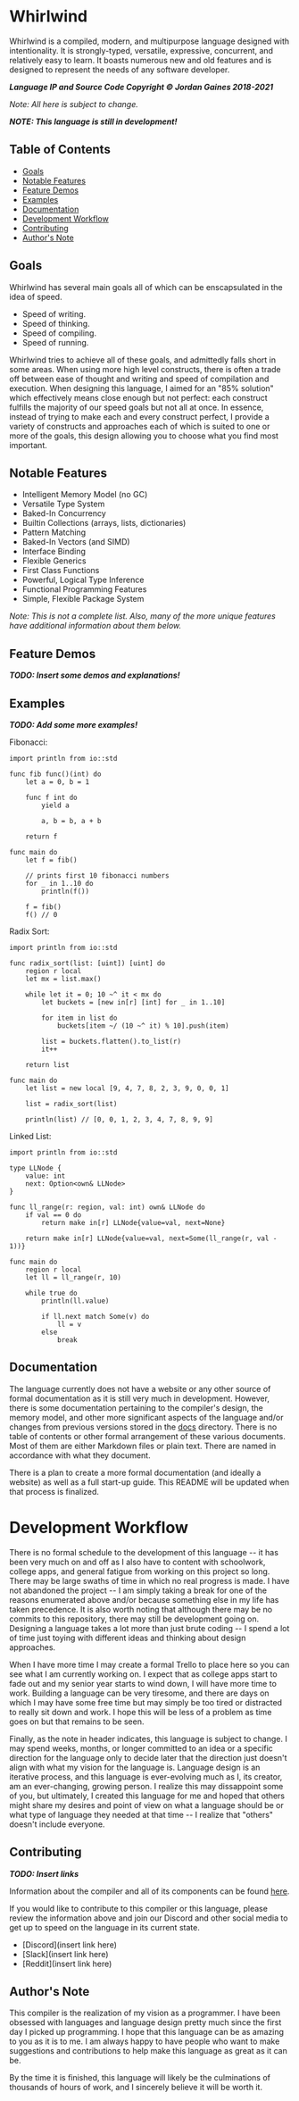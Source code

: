 # Whirlwind

Whirlwind is a compiled, modern, and multipurpose language designed with intentionality.
It is strongly-typed, versatile, expressive, concurrent, and relatively easy to learn.
It boasts numerous new and old features and is designed to represent the needs of any software developer.


***Language IP and Source Code Copyright &copy; Jordan Gaines 2018-2021***

*Note: All here is subject to change.*

***NOTE: This language is still in development!***

## Table of Contents

- [Goals](#goals)
- [Notable Features](#features)
- [Feature Demos](#demos)
- [Examples](#examples)
- [Documentation](#docs)
- [Development Workflow](#workflow)
- [Contributing](#contributing)
- [Author's Note](#note)

## <a name="goals"/> Goals

Whirlwind has several main goals all of which can be enscapsulated in the idea of speed.

- Speed of writing.
- Speed of thinking.
- Speed of compiling.
- Speed of running.

Whirlwind tries to achieve all of these goals, and admittedly falls short in some areas.  When using more high level constructs,
there is often a trade off between ease of thought and writing and speed of compilation and execution.  When designing this
language, I aimed for an "85% solution" which effectively means close enough but not perfect: each construct fulfills the majority of our speed goals but not all at once.  In essence, instead of trying to make each and every construct perfect, I provide a variety of constructs and approaches each of which is suited to one or more of the goals, this design allowing you to choose what you find most important.

## <a name="features"/> Notable Features

- Intelligent Memory Model (no GC)
- Versatile Type System
- Baked-In Concurrency
- Builtin Collections (arrays, lists, dictionaries)
- Pattern Matching
- Baked-In Vectors (and SIMD)
- Interface Binding
- Flexible Generics
- First Class Functions
- Powerful, Logical Type Inference
- Functional Programming Features
- Simple, Flexible Package System

*Note: This is not a complete list.  Also, many of the more unique features have additional information about them below.*

## <a name="demos"/> Feature Demos

***TODO: Insert some demos and explanations!***

## <a name="examples"/> Examples

***TODO: Add some more examples!***

Fibonacci:

    import println from io::std

    func fib func()(int) do
        let a = 0, b = 1

        func f int do
            yield a

            a, b = b, a + b

        return f

    func main do
        let f = fib()

        // prints first 10 fibonacci numbers
        for _ in 1..10 do
            println(f())

        f = fib()
        f() // 0

Radix Sort:

    import println from io::std

    func radix_sort(list: [uint]) [uint] do
        region r local
        let mx = list.max()

        while let it = 0; 10 ~^ it < mx do
            let buckets = [new in[r] [int] for _ in 1..10]

            for item in list do
                buckets[item ~/ (10 ~^ it) % 10].push(item)            

            list = buckets.flatten().to_list(r)
            it++

        return list

    func main do
        let list = new local [9, 4, 7, 8, 2, 3, 9, 0, 0, 1]

        list = radix_sort(list)

        println(list) // [0, 0, 1, 2, 3, 4, 7, 8, 9, 9]

Linked List:

    import println from io::std

    type LLNode {
        value: int
        next: Option<own& LLNode>
    }

    func ll_range(r: region, val: int) own& LLNode do
        if val == 0 do
            return make in[r] LLNode{value=val, next=None}

        return make in[r] LLNode{value=val, next=Some(ll_range(r, val - 1))}

    func main do
        region r local
        let ll = ll_range(r, 10)

        while true do
            println(ll.value)

            if ll.next match Some(v) do
                ll = v
            else
                break

## <a name="docs"/> Documentation

The language currently does not have a website or any other source of formal documentation as it is
still very much in development.  However, there is some documentation pertaining to the compiler's
design, the memory model, and other more significant aspects of the language and/or changes from
previous versions stored in the [docs](docs/) directory.  There is no table of contents or other
formal arrangement of these various documents.  Most of them are either Markdown files or plain text.
There are named in accordance with what they document.

There is a plan to create a more formal documentation (and ideally a website) as well as a full
start-up guide.  This README will be updated when that process is finalized.

# <a name="workflow"> Development Workflow

There is no formal schedule to the development of this language -- it has been very much on and off as
I also have to content with schoolwork, college apps, and general fatigue from working on this project
so long.  There may be large swaths of time in which no real progress is made.  I have not abandoned the
project -- I am simply taking a break for one of the reasons enumerated above and/or because something else
in my life has taken precedence.  It is also worth noting that although there may be no commits to this
repository, there may still be development going on.  Designing a language takes a lot more than just brute
coding -- I spend a lot of time just toying with different ideas and thinking about design approaches.

When I have more time I may create a formal Trello to place here so you can see what I am currently working on.
I expect that as college apps start to fade out and my senior year starts to wind down, I will have more time
to work.  Building a language can be very tiresome, and there are days on which I may have some free time but
may simply be too tired or distracted to really sit down and work.  I hope this will be less of a problem as
time goes on but that remains to be seen.

Finally, as the note in header indicates, this language is subject to change.  I may spend weeks, months, or
longer committed to an idea or a specific direction for the language only to decide later that the direction
just doesn't align with what my vision for the language is. Language design is an iterative process, and this
language is ever-evolving much as I, its creator, am an ever-changing, growing person.  I realize this may
dissappoint some of you, but ultimately, I created this language for me and hoped that others might share my
desires and point of view on what  a language should be or what type of language they needed at that time --
I realize that "others" doesn't include everyone.

## <a name="contributing"/> Contributing

***TODO: Insert links***

Information about the compiler and all of its components can be found [here](docs/compiler-info.md).

If you would like to contribute to this compiler or this language, please review the information above
and join our Discord and other social media to get up to speed on the language in its current state.

- [Discord](insert link here)
- [Slack](insert link here)
- [Reddit](insert link here)

## <a name="note"/> Author's Note

This compiler is the realization of my vision as a programmer. I have been obsessed with languages
and language design pretty much since the first day I picked up programming. I hope that this language
can be as amazing to you as it is to me. I am always happy to have people who want to make
suggestions and contributions to help make this language as great as it can be.

By the time it is finished, this language will likely be the culminations of thousands of hours of work,
and I sincerely believe it will be worth it.
